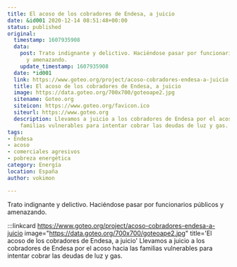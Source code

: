 ```yaml
---
title: El acoso de los cobradores de Endesa, a juicio
date: &id001 2020-12-14 08:51:48+00:00
status: published
original:
  timestamp: 1607935908
  data:
    post: Trato indignante y delictivo. Haciéndose pasar por funcionarios públicos
      y amenazando.
    update_timestamp: 1607935908
  date: *id001
  link: https://www.goteo.org/project/acoso-cobradores-endesa-a-juicio
  title: El acoso de los cobradores de Endesa, a juicio
  image: https://data.goteo.org/700x700/goteoape2.jpg
  sitename: Goteo.org
  siteicon: https://www.goteo.org/favicon.ico
  siteurl: https://www.goteo.org
  description: Llevamos a juicio a los cobradores de Endesa por el acoso hacia las
    familias vulnerables para intentar cobrar las deudas de luz y gas.
tags:
- Endesa
- acoso
- comerciales agresivos
- pobreza energética
category: Energía
location: España
author: vokimon

---
```

Trato indignante y delictivo. Haciéndose pasar por funcionarios públicos y amenazando.

:::linkcard https://www.goteo.org/project/acoso-cobradores-endesa-a-juicio image="https://data.goteo.org/700x700/goteoape2.jpg" title='El acoso de los cobradores de Endesa, a juicio'
    Llevamos a juicio a los cobradores de Endesa por el acoso hacia las familias vulnerables para intentar cobrar las deudas de luz y gas.

